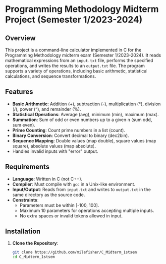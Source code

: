 # Programming Methodology Midterm Project (Semester 1/2023-2024)

## Overview
This project is a command-line calculator implemented in C for the Programming Methodology midterm exam (Semester 1/2023-2024). It reads mathematical expressions from an `input.txt` file, performs the specified operations, and writes the results to an `output.txt` file. The program supports a variety of operations, including basic arithmetic, statistical calculations, and sequence transformations.

## Features
- **Basic Arithmetic**: Addition (+), subtraction (-), multiplication (*), division (/), power (^), and remainder (%).
- **Statistical Operations**: Average (avg), minimum (min), maximum (max).
- **Summation**: Sum of odd or even numbers up to a given n (sum odd, sum even).
- **Prime Counting**: Count prime numbers in a list (count).
- **Binary Conversion**: Convert decimal to binary (dec2bin).
- **Sequence Mapping**: Double values (map double), square values (map square), absolute values (map absolute).
- Handles invalid inputs with "error" output.

## Requirements
- **Language**: Written in C (not C++).
- **Compiler**: Must compile with `gcc` in a Unix-like environment.
- **Input/Output**: Reads from `input.txt` and writes to `output.txt` in the same directory as the source code.
- **Constraints**:
  - Parameters must be within [-100, 100].
  - Maximum 10 parameters for operations accepting multiple inputs.
  - No extra spaces or invalid tokens allowed in input.

## Installation
1. **Clone the Repository**:
   ```bash
   git clone https://github.com/milefisher/C_Midterm_1stsem
   cd C_Midterm_1stsem
